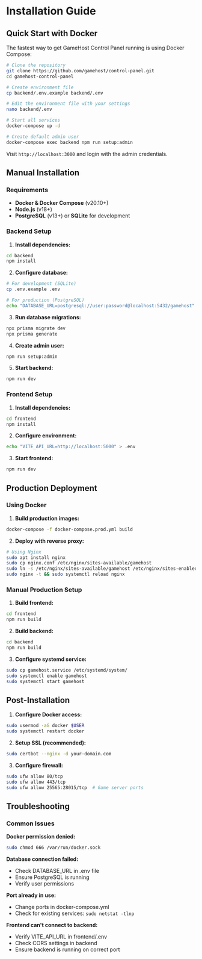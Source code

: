# Installation Guide

## Quick Start with Docker

The fastest way to get GameHost Control Panel running is using Docker Compose:

```bash
# Clone the repository
git clone https://github.com/gamehost/control-panel.git
cd gamehost-control-panel

# Create environment file
cp backend/.env.example backend/.env

# Edit the environment file with your settings
nano backend/.env

# Start all services
docker-compose up -d

# Create default admin user
docker-compose exec backend npm run setup:admin
```

Visit `http://localhost:3000` and login with the admin credentials.

## Manual Installation

### Requirements

- **Docker & Docker Compose** (v20.10+)
- **Node.js** (v18+)
- **PostgreSQL** (v13+) or **SQLite** for development

### Backend Setup

1. **Install dependencies:**
```bash
cd backend
npm install
```

2. **Configure database:**
```bash
# For development (SQLite)
cp .env.example .env

# For production (PostgreSQL)
echo "DATABASE_URL=postgresql://user:password@localhost:5432/gamehost" >> .env
```

3. **Run database migrations:**
```bash
npx prisma migrate dev
npx prisma generate
```

4. **Create admin user:**
```bash
npm run setup:admin
```

5. **Start backend:**
```bash
npm run dev
```

### Frontend Setup

1. **Install dependencies:**
```bash
cd frontend
npm install
```

2. **Configure environment:**
```bash
echo "VITE_API_URL=http://localhost:5000" > .env
```

3. **Start frontend:**
```bash
npm run dev
```

## Production Deployment

### Using Docker

1. **Build production images:**
```bash
docker-compose -f docker-compose.prod.yml build
```

2. **Deploy with reverse proxy:**
```bash
# Using Nginx
sudo apt install nginx
sudo cp nginx.conf /etc/nginx/sites-available/gamehost
sudo ln -s /etc/nginx/sites-available/gamehost /etc/nginx/sites-enabled/
sudo nginx -t && sudo systemctl reload nginx
```

### Manual Production Setup

1. **Build frontend:**
```bash
cd frontend
npm run build
```

2. **Build backend:**
```bash
cd backend
npm run build
```

3. **Configure systemd service:**
```bash
sudo cp gamehost.service /etc/systemd/system/
sudo systemctl enable gamehost
sudo systemctl start gamehost
```

## Post-Installation

1. **Configure Docker access:**
```bash
sudo usermod -aG docker $USER
sudo systemctl restart docker
```

2. **Setup SSL (recommended):**
```bash
sudo certbot --nginx -d your-domain.com
```

3. **Configure firewall:**
```bash
sudo ufw allow 80/tcp
sudo ufw allow 443/tcp
sudo ufw allow 25565:28015/tcp  # Game server ports
```

## Troubleshooting

### Common Issues

**Docker permission denied:**
```bash
sudo chmod 666 /var/run/docker.sock
```

**Database connection failed:**
- Check DATABASE_URL in .env file
- Ensure PostgreSQL is running
- Verify user permissions

**Port already in use:**
- Change ports in docker-compose.yml
- Check for existing services: `sudo netstat -tlnp`

**Frontend can't connect to backend:**
- Verify VITE_API_URL in frontend/.env
- Check CORS settings in backend
- Ensure backend is running on correct port